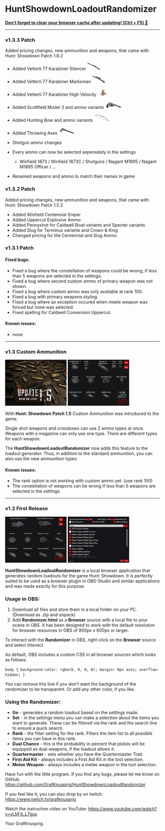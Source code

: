 # HuntShowdownLoadoutRandomizer

<ins><b>Don't forget to clear your browser cache after updating! (Ctrl + F5) 🙂</b></ins>

---

### v1.3.3 Patch

Added pricing changes, new ammunition and weapons, that came with Hunt: Showdown Patch 1.6.2

- Added Vetterli 77 Karabiner Silencer <img src="images/items/Vetterli_71_Karabiner_Silencer.webp" height="25"/>
- Added Vetterli 77 Karabiner Marksman <img src="images/items/Vetterli_71_Karabiner_Marksman.webp" height="25"/>
- Added Vetterli 77 Karabiner High Velocity <img src="images/items/Vetterli_71_Karabiner_High_Velocity.webp" height="25"/>
- Added Scottfield Model 3 and ammo variants <img src="images/items/Scottfield_Model_3.webp" height="25"/>
- Added Hunting Bow and ammo variants <img src="images/items/Hunting_Bow.webp" height="25"/>
- Added Throwing Axes <img src="images/items/Throwing_Axes.webp" height="25"/>

- Shotgun ammo changes

- Every ammo can now be selected sepereately in the settings
    - Winfield 1873 / Winfield 1873C / Shotguns / Nagant M1895 / Nagant M1895 Officer / ...
- Renamed weapons and ammo to match their names in game

### v1.3.2 Patch

Added pricing changes, new ammunition and weapons, that came with Hunt: Showdown Patch 1.5.2

- Added Winfield Centennial Sniper
- Added Uppercut Explosive Ammo
- Added Pennyshot for Caldwell Rival variants and Specter variants
- Added Slug for Terminus variants and Crown & King
- Changed pricing for the Centennial and Slug Ammo

### v1.3.1 Patch

#### Fixed bugs:

- Fixed a bug where the constellation of weapons could be wrong, if less than 5 weapons are selected in the settings.
- Fixed a bug where second custom ammo of primary weapon was not shown.
- Fixed a bug where custom ammo was only available at rank 100.
- Fixed a bug with primary weapons styling.
- Fixed a bug where an exception occured when meele weapon was forced but none was selected.
- Fixed spelling for Caldwell Conversion Uppercut.

#### Known issues:

- none

---

### v1.3 Custom Ammunition

<p float="left">
<img src="images/screenshots/update_1.5_official.jpg" width="200" height="150"/>
<img src="images/screenshots/screenshot_main_v1.3.jpg" width="200" height="150"/>
</p>

With **Hunt: Showdown Patch 1.5** Custom Ammunition was introduced to the game.

Single shot weapons and crossbows can use 2 ammo types at once.
Weapons with a magazine can only use one type.
There are different types for each weapon.

The **HuntShowdownLoadoutRandomizer** now adds this feature to the loadout generator.
Thus, in addition to the standard ammunition, you can also use the new ammunition types.

#### Known issues:
- The rank option is not working with custom ammo yet. (use rank 100)
- The constellation of weapons can be wrong if less than 5 weapons are selected in the settings.

---

### v1.2 First Release

<p float="left">
<img src="images/screenshots/screenshot_main.jpg" width="200" height="150"/>
<img src="images/screenshots/screenshot_settings.jpg" width="200" height="150"/>
</p>

**HuntShowdownLoadoutRandomizer** is a local browser application that generates random loadouts for the game Hunt: Showdown.
It is perfectly suited to be used as a browser plugin in OBS-Studio and similar applications and was made exactly for this purpose.

### Usage in OBS:
1. Download all files and store them in a local folder on your PC. (Download as .zip and unpack)
2. Add **Randomizer.html** as a **Browser** source with a local file to your scene in OBS.
It has been designed to work with the default resolution for browser resources in OBS of 800px x 600px or larger. 

To interact with the **Randomizer** in OBS, right-click on the **Browser** source and select *Interact*.

As default, OBS includes a custom CSS in all browser sources which looks as follows:

```body { background-color: rgba(0, 0, 0, 0); margin: 0px auto; overflow: hidden; }```

You can remove this line if you don't want the background of the randomizer to be transparent. Or add any other color, if you like.


### Using the Randomizer:
- **Go** - generates a random loadout based on the settings made.
- **Set** - in the settings menu you can make a selection about the items you want to generate. These can be filtered via the rank and the search line to ensure a quick search.
- **Rank** - the filter setting for the rank. Filters the item list to all possible items you can have in this rank.
- **Dual Chance** - this is the probability in percent that pistols will be equipped as dual weapons, if the loadout allows it.
- **Quartermaster** - sets whether you have the Quartermaster Trait.
- **First Aid Kit** - always includes a First Aid Kit in the tool selection.
- **Melee Weapon** - always includes a melee weapon in the tool selection.


Have fun with the little program. If you find any bugs, please let me know on GitHub.
https://github.com/GrafKnusprig/HuntShowdownLoadoutRandomizer

If you feel like it, you can also drop by on twitch.
https://www.twitch.tv/grafknusprig

Watch the instruction video on YouTube:
https://www.youtube.com/watch?v=yLbF4_L7gus

Your GrafKnusprig.